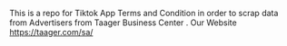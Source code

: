 This is a repo for Tiktok App Terms and Condition in order to scrap data from Advertisers 
from Taager Business Center . 
Our Website https://taager.com/sa/


